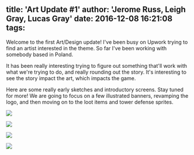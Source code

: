 title: 'Art Update #1'
author: 'Jerome Russ, Leigh Gray, Lucas Gray'
date: 2016-12-08 16:21:08
tags:
---
Welcome to the first Art/Design update!  I've been busy on Upwork trying to find an artist interested in the theme.  So far I've been working with somebody based in Poland.

It has been really interesting trying to figure out something that'll work with what we're trying to do, and really rounding out the story.  It's interesting to see the story impact the art, which impacts the game.

Here are some really early sketches and introductory screens.  Stay tuned for more!  We are going to focus on a few illustrated banners, revamping the logo, and then moving on to the loot items and tower defense sprites.

![](/img/cartoony-feel.png)

![](/img/intro1.png)

![](/img/intro2.png)

![](/img/intro3.png)